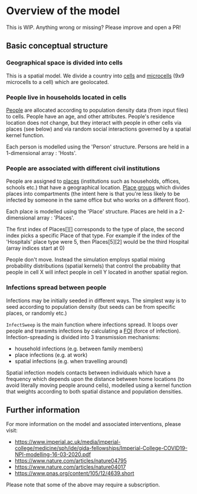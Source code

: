 # Overview of the model

This is WIP. Anything wrong or missing? Please improve and open a PR!

## Basic conceptual structure

### Geographical space is divided into cells

This is a spatial model. We divide a country into [cells](./model-glossary.md#Cells)
and [microcells](./model-glossary.md#Microcells) (9x9 microcells to a cell)
which are geolocated.

### People live in households located in cells

[People](./model-glossary.md#people) are allocated according to population
density data (from input files) to cells. People have an age, and other
attributes. People's residence location does not change, but they interact with
people in other cells via places (see below) and via random social interactions
governed by a spatial kernel function.

Each person is modelled using the 'Person' structure. Persons are held in a 1-dimensional array : 'Hosts'.

### People are associated with different civil institutions

People are assigned to [places](./model-glossary.md#Places) (institutions such
as households, offices, schools etc.) that have a geographical location.
[Place groups](./model-glossary.md#Places) which divides places into compartments
(the intent here is that you're less likely to be infected by someone in the same
office but who works on a different floor).

Each place is modelled using the 'Place' structure. Places are held in a 2-dimensional array : 'Places'. 

The first index of Places[][] corresponds to the type of place, the second index picks a specific Place of that type. For example if the index of the 'Hospitals' place type were 5, then Places[5][2] would be the third Hospital (array indices start at 0)

People don't move. Instead the simulation employs spatial mixing probability
distributions (spatial kernels) that control the probability that people in cell
X will infect people in cell Y located in another spatial region.

### Infections spread between people

Infections may be initially seeded in different ways. The simplest way is to
seed according to population density (but seeds can be from specific places,
or randomly etc.)

`InfectSweep` is the main function where infections spread. It loops over people
and transmits infections by calculating a [FOI](./model-glossary.md#FOI)
(force of infection). Infection-spreading is divided into 3 transmission
mechanisms:

- household infections (e.g. between family members)
- place infections (e.g. at work)
- spatial infections (e.g. when travelling around)

Spatial infection models contacts between individuals which have a frequency
which depends upon the distance between home locations (to avoid literally
moving people around cells), modelled using a kernel function that weights
according to both spatial distance and population densities.

## Further information

For more information on the model and associated interventions, please visit:

- <https://www.imperial.ac.uk/media/imperial-college/medicine/sph/ide/gida-fellowships/Imperial-College-COVID19-NPI-modelling-16-03-2020.pdf>
- <https://www.nature.com/articles/nature04795>
- <https://www.nature.com/articles/nature04017>
- <https://www.pnas.org/content/105/12/4639.short>

Please note that some of the above may require a subscription.
